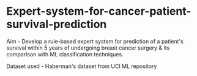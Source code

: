 # Expert-system-for-cancer-patient-survival-prediction

Aim - Develop a rule-based expert system for prediction of a patient's survival within 5 years of undergoing breast cancer surgery &amp; 
      its comparison with ML classification techniques.
      
Dataset used - Haberman's dataset from UCI ML repository      

